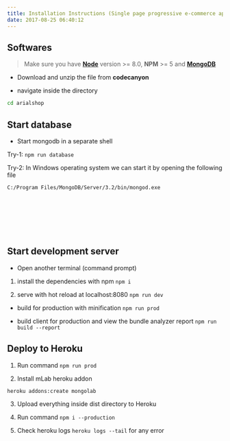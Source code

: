 ```yaml
---
title: Installation Instructions (Single page progressive e-commerce app using VueJS)
date: 2017-08-25 06:40:12
---
```


## Softwares

> Make sure you have [**Node**](https://nodejs.org/en/) version >= 8.0, **NPM** >= 5 and [**MongoDB**](https://www.mongodb.com/)


- Download and unzip the file from **codecanyon**

- navigate inside the directory
```bash
cd arialshop
```

## Start database

- Start mongodb in a separate shell

Try-1: `npm run database`

Try-2: In Windows operating system we can start it by opening the following file

```bash
C:/Program Files/MongoDB/Server/3.2/bin/mongod.exe
```

<br/>
<br/>
<br/>
<br/>
<br/>

## Start development server

- Open another terminal (command prompt)

1. install the dependencies with npm
`npm i`

2. serve with hot reload at localhost:8080
`npm run dev`

- build for production with minification
`npm run prod`

- build client for production and view the bundle analyzer report
`npm run build --report`

## Deploy to Heroku

1. Run command `npm run prod` 

2. Install mLab heroku addon
```
heroku addons:create mongolab
```

3. Upload everything inside dist directory to Heroku

4. Run command `npm i --production`

5. Check heroku logs `heroku logs --tail` for any error

<br/>
<br/>
<br/>
<br/>
<br/>
<br/>